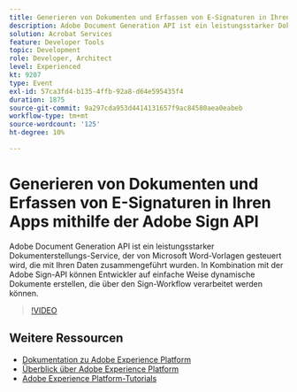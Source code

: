 ```yaml
---
title: Generieren von Dokumenten und Erfassen von E-Signaturen in Ihren Apps mithilfe der Adobe Sign API
description: Adobe Document Generation API ist ein leistungsstarker Dokumenterstellungs-Service, der von Microsoft Word-Vorlagen gesteuert wird, die mit Ihren Daten zusammengeführt wurden. In Kombination mit der Adobe Sign-API können Entwickler auf einfache Weise dynamische Dokumente erstellen, die über den Sign-Workflow verarbeitet werden können.
solution: Acrobat Services
feature: Developer Tools
topic: Development
role: Developer, Architect
level: Experienced
kt: 9207
type: Event
exl-id: 57ca3fd4-b135-4ffb-92a8-d64e595435f4
duration: 1875
source-git-commit: 9a297cda953d4414131657f9ac84580aea0eabeb
workflow-type: tm+mt
source-wordcount: '125'
ht-degree: 10%

---
```


# Generieren von Dokumenten und Erfassen von E-Signaturen in Ihren Apps mithilfe der Adobe Sign API

Adobe Document Generation API ist ein leistungsstarker Dokumenterstellungs-Service, der von Microsoft Word-Vorlagen gesteuert wird, die mit Ihren Daten zusammengeführt wurden. In Kombination mit der Adobe Sign-API können Entwickler auf einfache Weise dynamische Dokumente erstellen, die über den Sign-Workflow verarbeitet werden können.

>[!VIDEO](https://video.tv.adobe.com/v/338097/?quality=12&learn=on&hidetitle=true)

## Weitere Ressourcen

- [Dokumentation zu Adobe Experience Platform](https://experienceleague.adobe.com/docs/experience-platform.html?lang=de)
- [Überblick über Adobe Experience Platform](https://experienceleague.adobe.com/docs/experience-platform/landing/home.html?lang=de)
- [Adobe Experience Platform-Tutorials](https://experienceleague.adobe.com/docs/platform-learn/tutorials/overview.html?lang=de)
